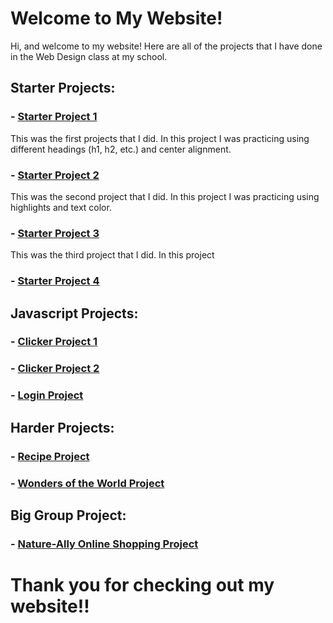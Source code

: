 # Welcome to My Website!

Hi, and welcome to my website!  Here are all of the projects that I have done in the Web Design class at my school.

## Starter Projects:
### - [Starter Project 1](https://sugarbug1211.github.io/Beginning%20Projects/prg1.htm) 
This was the first projects that I did.  In this project I was practicing using different headings (h1, h2, etc.) and center alignment.

### - [Starter Project 2](https://sugarbug1211.github.io/Beginning%20Projects/prg2.htm)
This was the second project that I did.  In this project I was practicing using highlights and text color.

### - [Starter Project 3](https://sugarbug1211.github.io/Beginning%20Projects/prg3.htm)
This was the third project that I did.  In this project

### - [Starter Project 4](https://sugarbug1211.github.io/Beginning%20Projects/prg4.htm)

## Javascript Projects:
### - [Clicker Project 1](https://sugarbug1211.github.io/JavaScript%20Practices/clicker2.html)


### - [Clicker Project 2](https://sugarbug1211.github.io/JavaScript%20Practices/clicker3.html)


### - [Login Project](https://sugarbug1211.github.io/JavaScript%20Practices/login.html)



## Harder Projects:
### - [Recipe Project](https://sugarbug1211.github.io/Recipe%20Project/Recipe%20Project.html)
### - [Wonders of the World Project](https://sugarbug1211.github.io/Wonders%20of%20the%20World%20Project/10%20Wonders%20of%20the%20World)

## Big Group Project:
### - [Nature-Ally Online Shopping Project](https://sugarbug1211.github.io/1.%20Login%20Page/login-page.html)

# Thank you for checking out my website!!
